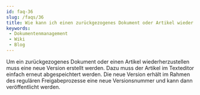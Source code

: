 ```yaml
---
id: faq-36
slug: /faqs/36
title: Wie kann ich einen zurückgezogenes Dokument oder Artikel wieder veröffentlichen
keywords:
 - Dokumentenmanagement
 - Wiki
 - Blog
---
```

Um ein zurückgezogenes Dokument oder einen Artikel wiederherzustellen muss eine neue Version erstellt werden. Dazu muss der Artikel im Texteditor einfach erneut abgespeichtert werden. Die neue Version erhält im Rahmen des regulären Freigabeprozesse eine neue Versionsnummer und kann dann veröffentlicht werden. 